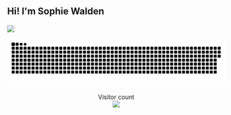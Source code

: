 <h2>Hi! I'm Sophie Walden</h2>

<a href="#">
  <img height=200 align="center" src="https://my-stats-43gk.vercel.app/api?username=SophieWalden&show_icons=true&theme=radical&hide=contribs,issues&show=discussions_answered&rank_icon=github&include_all_commits=true&card_width=150" />
</a>



<a href=#><img src="contributions.svg"></a>

<p align="center">
  Visitor count<br>
  <img src="https://profile-counter.glitch.me/SophieWalden/count.svg" />
</p>
